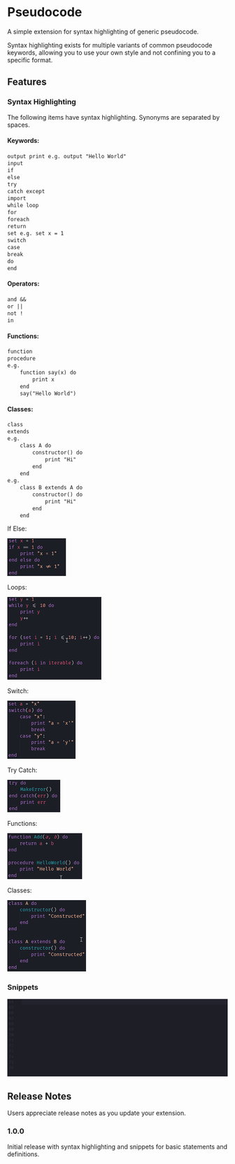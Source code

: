 # Pseudocode

A simple extension for syntax highlighting of generic pseudocode.

Syntax highlighting exists for multiple variants of common pseudocode keywords, allowing you to use your own style and not confining you to a specific format.

## Features

### Syntax Highlighting

The following items have syntax highlighting. Synonyms are separated by spaces.

#### Keywords:
```
output print e.g. output "Hello World"
input
if
else
try
catch except
import
while loop
for
foreach
return
set e.g. set x = 1
switch
case
break
do
end
```
#### Operators:
```
and &&
or ||
not !
in
```
#### Functions:
```
function
procedure
e.g.
    function say(x) do
        print x
    end
    say("Hello World")
```
#### Classes:
```
class
extends
e.g.
    class A do
        constructor() do
            print "Hi"
        end
    end
e.g.
    class B extends A do
        constructor() do
            print "Hi"
        end
    end
```
If Else:

![If else](images/ifelse.png)

Loops:

![Loops](images/loops.png)

Switch:

![Switch](images/switch.png)

Try Catch:

![Try catch](images/trycatch.png)

Functions:

![Functions](images/function.png)

Classes:

![Classes](images/class.png)

### Snippets
![Snippets](images/snippets.gif)

## Release Notes

Users appreciate release notes as you update your extension.

### 1.0.0

Initial release with syntax highlighting and snippets for basic statements and definitions.
